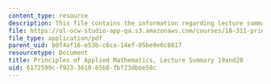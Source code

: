 ```yaml
---
content_type: resource
description: This file contains the information regarding lecture summary 19 and 20.
file: https://ol-ocw-studio-app-qa.s3.amazonaws.com/courses/18-311-principles-of-applied-mathematics-spring-2014/6172599cf923361085b8fbf23dbee58c_MIT18_311S14_Lecture19_20.pdf
file_type: application/pdf
parent_uid: b0f4af16-e53b-c6ca-14ef-05be9e6c8817
resourcetype: Document
title: Principles of Applied Mathematics, Lecture Summary 19and20
uid: 6172599c-f923-3610-85b8-fbf23dbee58c
---
```

